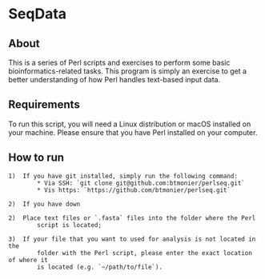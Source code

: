 # SeqData

## About
This is a series of Perl scripts and exercises to perform some basic 
bioinformatics-related tasks. This program is simply an exercise to get a
better understanding of how Perl handles text-based input data.

## Requirements
To run this script, you will need a Linux distribution or macOS installed on
your machine. Please ensure that you have Perl installed on your computer.

## How to run

	1) 	If you have git installed, simply run the following command:
			* Via SSH: `git clone git@github.com:btmonier/perlseq.git`
			* Vis https: `https://github.com/btmonier/perlseq.git`
	
	2)	If you have down
	
	2)	Place text files or `.fasta` files into the folder where the Perl 
			script is located;
	
	3)	If your file that you want to used for analysis is not located in the 
			folder with the Perl script, please enter the exact location of where it 
			is located (e.g. `~/path/to/file`).